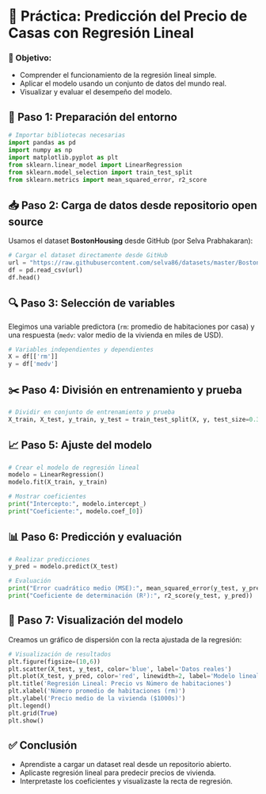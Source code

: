 # **📘 Práctica: Predicción del Precio de Casas con Regresión Lineal**

### 🧠 Objetivo:

- Comprender el funcionamiento de la regresión lineal simple.
- Aplicar el modelo usando un conjunto de datos del mundo real.
- Visualizar y evaluar el desempeño del modelo.

## 🧰 Paso 1: Preparación del entorno

```python
# Importar bibliotecas necesarias
import pandas as pd
import numpy as np
import matplotlib.pyplot as plt
from sklearn.linear_model import LinearRegression
from sklearn.model_selection import train_test_split
from sklearn.metrics import mean_squared_error, r2_score
```

## 📥 Paso 2: Carga de datos desde repositorio open source

Usamos el dataset **BostonHousing** desde GitHub (por Selva Prabhakaran):

```python
# Cargar el dataset directamente desde GitHub
url = "https://raw.githubusercontent.com/selva86/datasets/master/BostonHousing.csv"
df = pd.read_csv(url)
df.head()
```

## 🔍 Paso 3: Selección de variables

Elegimos una variable predictora (`rm`: promedio de habitaciones por casa) y una respuesta (`medv`: valor medio de la vivienda en miles de USD).

```python
# Variables independientes y dependientes
X = df[['rm']]
y = df['medv']
```

## ✂️ Paso 4: División en entrenamiento y prueba

```python
# Dividir en conjunto de entrenamiento y prueba
X_train, X_test, y_train, y_test = train_test_split(X, y, test_size=0.3, random_state=42)
```

## 📈 Paso 5: Ajuste del modelo

```python
# Crear el modelo de regresión lineal
modelo = LinearRegression()
modelo.fit(X_train, y_train)

# Mostrar coeficientes
print("Intercepto:", modelo.intercept_)
print("Coeficiente:", modelo.coef_[0])
```

## 📊 Paso 6: Predicción y evaluación

```python
# Realizar predicciones
y_pred = modelo.predict(X_test)

# Evaluación
print("Error cuadrático medio (MSE):", mean_squared_error(y_test, y_pred))
print("Coeficiente de determinación (R²):", r2_score(y_test, y_pred))
```

## 🧪 Paso 7: Visualización del modelo

Creamos un gráfico de dispersión con la recta ajustada de la regresión:

```python
# Visualización de resultados
plt.figure(figsize=(10,6))
plt.scatter(X_test, y_test, color='blue', label='Datos reales')
plt.plot(X_test, y_pred, color='red', linewidth=2, label='Modelo lineal')
plt.title('Regresión Lineal: Precio vs Número de habitaciones')
plt.xlabel('Número promedio de habitaciones (rm)')
plt.ylabel('Precio medio de la vivienda ($1000s)')
plt.legend()
plt.grid(True)
plt.show()
```

## ✅ Conclusión

- Aprendiste a cargar un dataset real desde un repositorio abierto.
- Aplicaste regresión lineal para predecir precios de vivienda.
- Interpretaste los coeficientes y visualizaste la recta de regresión.